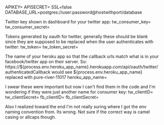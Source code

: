 APIKEY=
APISECRET=
SSL=false
DATABASE_URL=postgres://user:password@hostwithport/database

Twitter key shown in dashboard for your twitter app:
tw_consumer_key=
tw_consumer_secret=

Tokens generated by oauth for twitter, generally these should be blank since 
they are supposed to be replaced when the user authenticates with twitter:
tw_token=
tw_token_secret=

The name of your heroku app so that the callback urls match what is in your facebook/twitter 
app on their server.
So: https://${process.env.heroku_app_name}.herokuapp.com/api/oauth/twitter/authenticatedCallback 
would see ${process.env.heroku_app_name} replaced with pure-river-11017 
heroku_app_name=

I swear these were important but now I can't find them in the code and I'm wondering if they 
were just another name for consumer key:
tw_clientID=
tw_clientSecret=
fb_clientID=
fb_clientSecret=

Also I realized toward the end I'm not really suring where I got the env naming convention from. Its wrong.
Not sure if the correct way is camel casing or allcaps though.